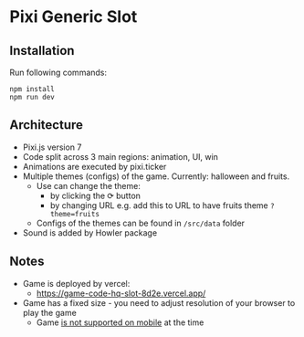 # Pixi Generic Slot

## Installation

Run following commands:

```
npm install
npm run dev
```

## Architecture

- Pixi.js version 7
- Code split across 3 main regions: animation, UI, win
- Animations are executed by pixi.ticker
- Multiple themes (configs) of the game. Currently: halloween and fruits.
    - Use can change the theme:
        - by clicking the ⟳ button
        - by changing URL e.g. add this to URL to have fruits theme `?theme=fruits`
    - Configs of the themes can be found in `/src/data` folder
- Sound is added by Howler package

## Notes

- Game is deployed by vercel:
    - https://game-code-hq-slot-8d2e.vercel.app/
- Game has a fixed size - you need to adjust resolution of your browser to play the game
    - Game <ins>is not supported on mobile</ins> at the time    
